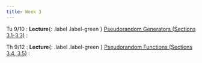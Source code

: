 ```yaml
---
title: Week 3
---
```


Tu 9/10
: **Lecture**{: .label .label-green } [Pseudorandom Generators (Sections 3.1-3.3)](/assets/lecture-notes/collection-F24.pdf)
    : 

Th 9/12
: **Lecture**{: .label .label-green } [Pseudorandom Functions (Sections 3.4, 3.5)](/assets/lecture-notes/collection-F24.pdf)
    : 
